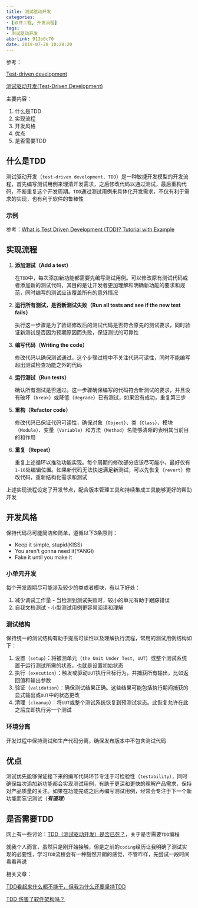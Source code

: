 ```yaml
---
title: 测试驱动开发
categories: 
- [软件工程, 开发流程]
tags: 
- 测试驱动开发
abbrlink: 913b0c70
date: 2019-07-28 10:28:20
---
```


参考：

[Test-driven development](https://en.wikipedia.org/wiki/Test-driven_development#Benefits)

[测试驱动开发(Test-Driven Development)](https://baike.baidu.com/item/TDD/9064369)

主要内容：

1. 什么是TDD
2. 实现流程
3. 开发风格
4. 优点
5. 是否需要TDD

## 什么是TDD

测试驱动开发（`test-driven development, TDD`）是一种敏捷开发模型的开发流程，首先编写测试用例来理清开发需求，之后修改代码以通过测试，最后重构代码，不断重复这个开发周期。`TDD`通过测试用例来具体化开发需求，不仅有利于需求的实现，也有利于软件的鲁棒性

### 示例

参考：[What is Test Driven Development (TDD)? Tutorial with Example](https://www.guru99.com/test-driven-development.html)

## 实现流程

1. **添加测试（Add a test）**

    在`TDD`中，每次添加新功能都需要先编写测试用例。可以修改原有测试代码或者添加新的测试代码，其目的是让开发者更加理解和明确新功能的要求和规范，同时编写的测试应该覆盖所有的意外情况
2. **运行所有测试，是否新测试失败（Run all tests and see if the new test fails）**

    执行这一步骤是为了验证修改后的测试代码是否符合原先的测试要求，同时验证新测试是否因为预期原因而失败，保证测试的可靠性
3. **编写代码（Writing the code）**

    修改代码以确保测试通过。这个步骤过程中不关注代码可读性，同时不能编写超出测试检查功能之外的代码
4. **运行测试（Run tests）**

    确认所有测试是否通过。这一步骤确保编写的代码符合新测试的要求，并且没有破坏（`break`）或降低（`degrade`）已有测试，如果没有成功，重复第三步
5. **重构（Refactor code）**

    修改代码已保证代码可读性，确保对象（`Object`）、类（`Class`）、模块（`Module`）、变量（`Variable`）和方法（`Method`）名能够清晰的表明其当前目的和作用
6. **重复（Repeat）**

    重复上述循环以推动功能实现。每个周期的修改部分应该尽可能小，最好仅有`1-10`处编辑位置。如果新代码无法快速满足新测试，可以先恢复（`revert`）修改代码，重新结构化需求和测试

上述实现流程设定了开发节点，配合版本管理工具和持续集成工具能够更好的帮助开发

## 开发风格

保持代码尽可能简洁和简单，遵循以下3条原则：

* Keep it simple, stupid(KISS)
* You aren't gonna need it(YANGI)
* Fake it until you make it

### 小单元开发

每个开发周期尽可能涉及较少的类或者模块，有以下好处：

1. 减少调试工作量 - 当检测到测试失败时，较小的单元有助于跟踪错误
2. 自我文档测试 - 小型测试用例更容易阅读和理解

### 测试结构

保持统一的测试结构有助于提高可读性以及理解执行流程，常用的测试用例结构如下：

1. 设置（`setup`）：将被测单元（`the Unit Under Test, UUT`）或整个测试系统置于运行测试所需的状态，也就是设置初始状态
2. 执行（`execution`）：触发或驱动`UUT`执行目标行为，并捕获所有输出，比如返回值和输出参数
3. 验证（`validation`）：确保测试结果正确。这些结果可能包括执行期间捕获的显式输出或`UUT`中的状态更改
4. 清理（`cleanup`）：将`UUT`或整个测试系统恢复到预测试状态。此恢复允许在此之后立即执行另一个测试

### 环境分离

开发过程中保持测试和生产代码分离，确保发布版本中不包含测试代码

## 优点

测试优先能够保证接下来的编写代码环节专注于可检验性（`testability`），同时确保每次添加新功能都会实现测试用例，有助于更深和更快的理解产品需求，保持对产品质量的关注。如果在功能完成之后再编写测试用例，经常会专注于下一个新功能而忘记测试（***有道理***）

## 是否需要TDD

网上有一些讨论：[TDD（测试驱动开发）是否已死？](https://www.zhihu.com/question/37623307)，关于是否需要`TDD`编程

就我个人而言，虽然只是刚开始接触，但是之前的`coding`经历让我明确了测试实现的必要性，学习`TDD`流程会有一种豁然开朗的感觉，不管咋样，先尝试一段时间看看再说

相关文章：

[TDD看起来什么都不能干，但我为什么还要坚持TDD](https://zhuanlan.zhihu.com/p/29074678)

[TDD 伤害了软件架构吗？](https://zhuanlan.zhihu.com/p/25571122)